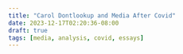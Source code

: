 ```yaml
---
title: "Carol Dontlookup and Media After Covid"
date: 2023-12-17T02:20:36-08:00
draft: true
tags: [media, analysis, covid, essays]
---
```

